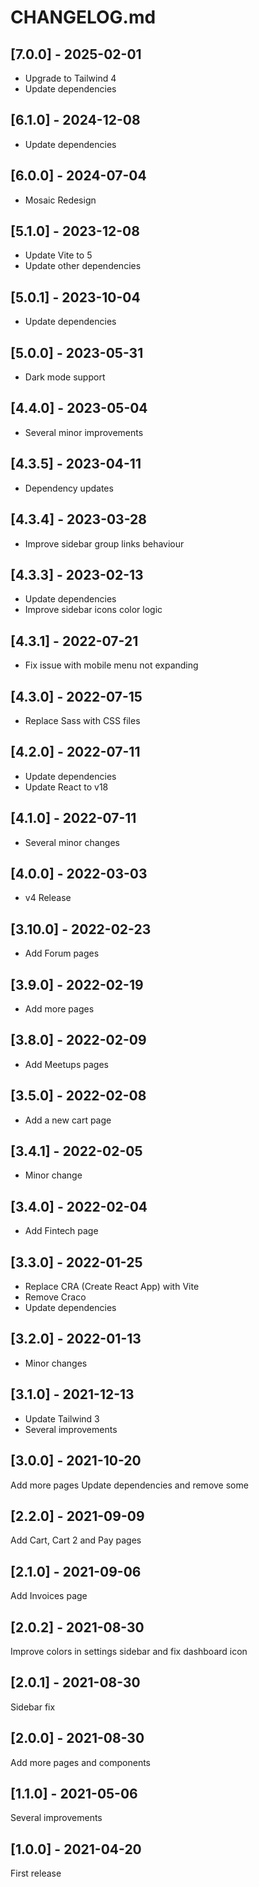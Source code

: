 # CHANGELOG.md

## [7.0.0] - 2025-02-01

- Upgrade to Tailwind 4
- Update dependencies

## [6.1.0] - 2024-12-08

- Update dependencies

## [6.0.0] - 2024-07-04

- Mosaic Redesign

## [5.1.0] - 2023-12-08

- Update Vite to 5
- Update other dependencies

## [5.0.1] - 2023-10-04

- Update dependencies

## [5.0.0] - 2023-05-31

- Dark mode support

## [4.4.0] - 2023-05-04

- Several minor improvements

## [4.3.5] - 2023-04-11

- Dependency updates

## [4.3.4] - 2023-03-28

- Improve sidebar group links behaviour

## [4.3.3] - 2023-02-13

- Update dependencies
- Improve sidebar icons color logic

## [4.3.1] - 2022-07-21

- Fix issue with mobile menu not expanding

## [4.3.0] - 2022-07-15

- Replace Sass with CSS files

## [4.2.0] - 2022-07-11

- Update dependencies
- Update React to v18

## [4.1.0] - 2022-07-11

- Several minor changes

## [4.0.0] - 2022-03-03

- v4 Release

## [3.10.0] - 2022-02-23

- Add Forum pages

## [3.9.0] - 2022-02-19

- Add more pages

## [3.8.0] - 2022-02-09

- Add Meetups pages

## [3.5.0] - 2022-02-08

- Add a new cart page

## [3.4.1] - 2022-02-05

- Minor change

## [3.4.0] - 2022-02-04

- Add Fintech page

## [3.3.0] - 2022-01-25

- Replace CRA (Create React App) with Vite
- Remove Craco
- Update dependencies

## [3.2.0] - 2022-01-13

- Minor changes

## [3.1.0] - 2021-12-13

- Update Tailwind 3
- Several improvements

## [3.0.0] - 2021-10-20

Add more pages
Update dependencies and remove some

## [2.2.0] - 2021-09-09

Add Cart, Cart 2 and Pay pages

## [2.1.0] - 2021-09-06

Add Invoices page

## [2.0.2] - 2021-08-30

Improve colors in settings sidebar and fix dashboard icon

## [2.0.1] - 2021-08-30

Sidebar fix

## [2.0.0] - 2021-08-30

Add more pages and components

## [1.1.0] - 2021-05-06

Several improvements

## [1.0.0] - 2021-04-20

First release